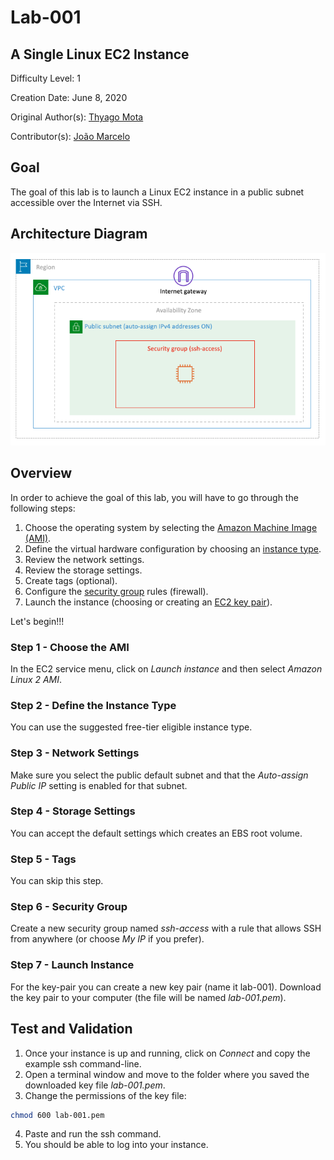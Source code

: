 # Lab-001

## A Single Linux EC2 Instance

Difficulty Level: 1

Creation Date: June 8, 2020

Original Author(s): [Thyago Mota](https://github.com/thyagomota)

Contributor(s): [João Marcelo](https://github.com/jmhal)

## Goal
The goal of this lab is to launch a Linux EC2 instance in a public subnet accessible over the Internet via SSH.

## Architecture Diagram
![lab-001-01 image](images/lab-001-01.png)

## Overview

In order to achieve the goal of this lab, you will have to go through the following steps:

1. Choose the operating system by selecting the [Amazon Machine Image (AMI)](https://docs.aws.amazon.com/AWSEC2/latest/UserGuide/AMIs.html).
2. Define the virtual hardware configuration by choosing an [instance type](https://docs.aws.amazon.com/AWSEC2/latest/UserGuide/instance-types.html).
3. Review the network settings.
4. Review the storage settings.
5. Create tags (optional).
6. Configure the [security group](https://docs.aws.amazon.com/vpc/latest/userguide/VPC_SecurityGroups.html) rules (firewall).
7. Launch the instance (choosing or creating an [EC2 key pair](https://docs.aws.amazon.com/AWSEC2/latest/UserGuide/ec2-key-pairs.html)).

Let's begin!!!

### Step 1 - Choose the AMI
In the EC2 service menu, click on *Launch instance* and then select *Amazon Linux 2 AMI*.

### Step 2 - Define the Instance Type
You can use the suggested free-tier eligible instance type.

### Step 3 - Network Settings
Make sure you select the public default subnet and that the *Auto-assign Public IP* setting is enabled for that subnet.

### Step 4 - Storage Settings
You can accept the default settings which creates an EBS root volume.

### Step 5 - Tags
You can skip this step.

### Step 6 - Security Group
Create a new security group named *ssh-access* with a rule that allows SSH from anywhere (or choose *My IP* if you prefer).

### Step 7 - Launch Instance
 For the key-pair you can create a new key pair (name it lab-001). Download the key pair to your computer (the file will be named *lab-001.pem*).

## Test and Validation
1. Once your instance is up and running, click on *Connect* and copy the example ssh command-line.
2. Open a terminal window and move to the folder where you saved the downloaded key file *lab-001.pem*.
3. Change the permissions of the key file:

``` bash
chmod 600 lab-001.pem
```

4. Paste and run the ssh command.
5. You should be able to log into your instance.
